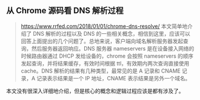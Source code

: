 ## 从 Chrome 源码看 DNS 解析过程

> https://www.rrfed.com/2018/01/01/chrome-dns-resolve/ 本文简单地介绍了 DNS 解析的过程以及 DNS 的一些相关概念，相信到这里，应该可以回答上面提出的几个问题了。总地来说，客户端向域名解析服务器发起查询，然后服务器返回响应。DNS 服务器 nameservers 是在设备接入网络的时候路由器通过 DHCP 发给设备的，chrome 会按照 nameservers 的顺序发起查询，并将结果缓存，有效时间根据 ttl，有效期内两次查询直接使用 cache。DNS 解析的结果有几种类型，最常见的是 A 记录和 CNAME 记录，A 记录表示结果是一个 IP 地址，CNAME 表示结果是另外一个域名。

本文没有很深入详细地介绍，但是核心的概念和逻辑过程应该是都有涉及了。

